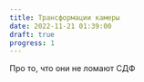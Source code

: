 ```yaml
---
title: Трансформации камеры
date: 2022-11-21 01:39:00
draft: true
progress: 1
---
```


Про то, что они не ломают СДФ
